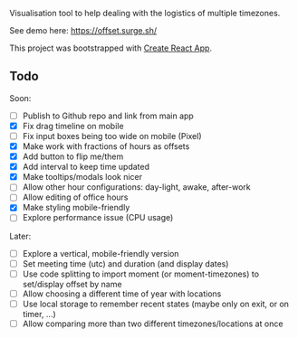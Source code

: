 Visualisation tool to help dealing with the logistics of multiple timezones. 

See demo here: https://offset.surge.sh/

This project was bootstrapped with [Create React App](https://github.com/facebook/create-react-app).

## Todo

Soon:
- [ ] Publish to Github repo and link from main app
- [x] Fix drag timeline on mobile
- [ ] Fix input boxes being too wide on mobile (Pixel)
- [x] Make work with fractions of hours as offsets
- [x] Add button to flip me/them
- [x] Add interval to keep time updated
- [x] Make tooltips/modals look nicer
- [ ] Allow other hour configurations: day-light, awake, after-work
- [ ] Allow editing of office hours
- [x] Make styling mobile-friendly
- [ ] Explore performance issue (CPU usage)

Later:
- [ ] Explore a vertical, mobile-friendly version
- [ ] Set meeting time (utc) and duration (and display dates)
- [ ] Use code splitting to import moment (or moment-timezones) to set/display offset by name
- [ ] Allow choosing a different time of year with locations
- [ ] Use local storage to remember recent states (maybe only on exit, or on timer, ...)
- [ ] Allow comparing more than two different timezones/locations at once
